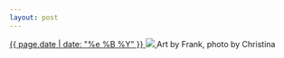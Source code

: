 ```yaml
---
layout: post
---
```


<p>
  <a href="/464">
    <time>{{ page.date | date: "%e %B %Y" }}</time>
    <img src="https://s3.amazonaws.com/life.aaronjgreenberg.com/464.jpg">
  </a>
  Art by Frank, photo by Christina
</p>
